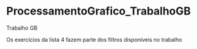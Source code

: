 # ProcessamentoGrafico_TrabalhoGB
 Trabalho GB

Os exercícios da lista 4 fazem parte dos filtros disponíveis no trabalho 
